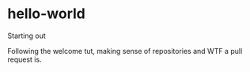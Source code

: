 # hello-world
Starting out

Following the welcome tut, making sense of repositories and WTF a pull request is.
